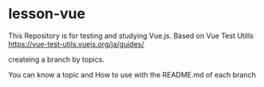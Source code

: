 # lesson-vue

This Repository is for testing and studying Vue.js.
Based on Vue Test Utills
https://vue-test-utils.vuejs.org/ja/guides/

createing a branch by topics.

You can know a topic and How to use with the README.md of each branch
